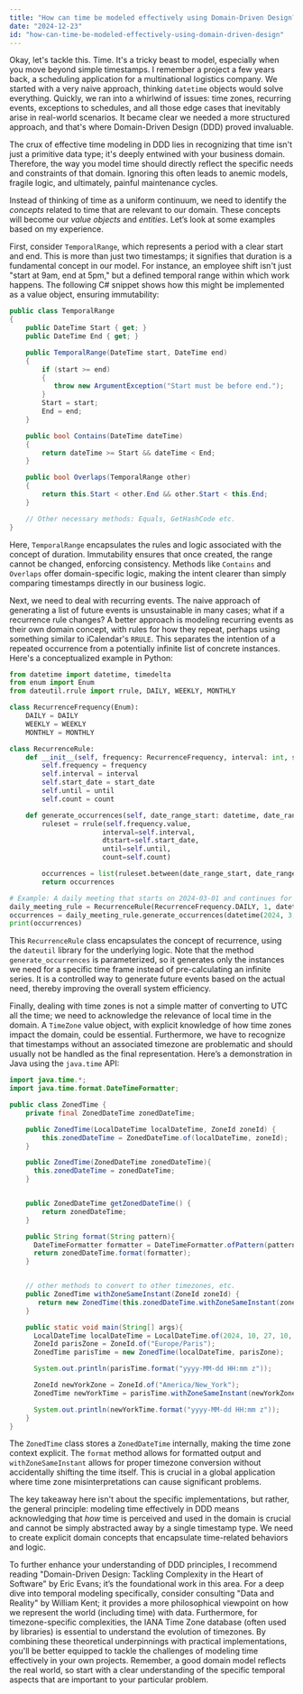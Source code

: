 ```yaml
---
title: "How can time be modeled effectively using Domain-Driven Design?"
date: "2024-12-23"
id: "how-can-time-be-modeled-effectively-using-domain-driven-design"
---
```


Okay, let's tackle this. Time. It's a tricky beast to model, especially when you move beyond simple timestamps. I remember a project a few years back, a scheduling application for a multinational logistics company. We started with a very naive approach, thinking `datetime` objects would solve everything. Quickly, we ran into a whirlwind of issues: time zones, recurring events, exceptions to schedules, and all those edge cases that inevitably arise in real-world scenarios. It became clear we needed a more structured approach, and that's where Domain-Driven Design (DDD) proved invaluable.

The crux of effective time modeling in DDD lies in recognizing that time isn't just a primitive data type; it's deeply entwined with your business domain. Therefore, the way you model time should directly reflect the specific needs and constraints of that domain. Ignoring this often leads to anemic models, fragile logic, and ultimately, painful maintenance cycles.

Instead of thinking of time as a uniform continuum, we need to identify the *concepts* related to time that are relevant to our domain. These concepts will become our *value objects* and *entities*. Let’s look at some examples based on my experience.

First, consider `TemporalRange`, which represents a period with a clear start and end. This is more than just two timestamps; it signifies that duration is a fundamental concept in our model. For instance, an employee shift isn't just "start at 9am, end at 5pm," but a defined temporal range within which work happens. The following C# snippet shows how this might be implemented as a value object, ensuring immutability:

```csharp
public class TemporalRange
{
    public DateTime Start { get; }
    public DateTime End { get; }

    public TemporalRange(DateTime start, DateTime end)
    {
        if (start >= end)
        {
           throw new ArgumentException("Start must be before end.");
        }
        Start = start;
        End = end;
    }

    public bool Contains(DateTime dateTime)
    {
        return dateTime >= Start && dateTime < End;
    }

    public bool Overlaps(TemporalRange other)
    {
        return this.Start < other.End && other.Start < this.End;
    }

    // Other necessary methods: Equals, GetHashCode etc.
}
```

Here, `TemporalRange` encapsulates the rules and logic associated with the concept of duration. Immutability ensures that once created, the range cannot be changed, enforcing consistency. Methods like `Contains` and `Overlaps` offer domain-specific logic, making the intent clearer than simply comparing timestamps directly in our business logic.

Next, we need to deal with recurring events. The naive approach of generating a list of future events is unsustainable in many cases; what if a recurrence rule changes? A better approach is modeling recurring events as their own domain concept, with rules for how they repeat, perhaps using something similar to iCalendar's `RRULE`. This separates the intention of a repeated occurrence from a potentially infinite list of concrete instances. Here's a conceptualized example in Python:

```python
from datetime import datetime, timedelta
from enum import Enum
from dateutil.rrule import rrule, DAILY, WEEKLY, MONTHLY

class RecurrenceFrequency(Enum):
    DAILY = DAILY
    WEEKLY = WEEKLY
    MONTHLY = MONTHLY

class RecurrenceRule:
    def __init__(self, frequency: RecurrenceFrequency, interval: int, start_date: datetime, until: datetime = None, count: int = None):
        self.frequency = frequency
        self.interval = interval
        self.start_date = start_date
        self.until = until
        self.count = count

    def generate_occurrences(self, date_range_start: datetime, date_range_end: datetime) -> list[datetime]:
        ruleset = rrule(self.frequency.value,
                       interval=self.interval,
                       dtstart=self.start_date,
                       until=self.until,
                       count=self.count)

        occurrences = list(ruleset.between(date_range_start, date_range_end))
        return occurrences

# Example: A daily meeting that starts on 2024-03-01 and continues for 10 days
daily_meeting_rule = RecurrenceRule(RecurrenceFrequency.DAILY, 1, datetime(2024, 3, 1), count=10)
occurrences = daily_meeting_rule.generate_occurrences(datetime(2024, 3, 1), datetime(2024, 3, 15))
print(occurrences)
```

This `RecurrenceRule` class encapsulates the concept of recurrence, using the `dateutil` library for the underlying logic. Note that the method `generate_occurrences` is parameterized, so it generates only the instances we need for a specific time frame instead of pre-calculating an infinite series. It is a controlled way to generate future events based on the actual need, thereby improving the overall system efficiency.

Finally, dealing with time zones is not a simple matter of converting to UTC all the time; we need to acknowledge the relevance of local time in the domain. A `TimeZone` value object, with explicit knowledge of how time zones impact the domain, could be essential. Furthermore, we have to recognize that timestamps without an associated timezone are problematic and should usually not be handled as the final representation. Here’s a demonstration in Java using the `java.time` API:

```java
import java.time.*;
import java.time.format.DateTimeFormatter;

public class ZonedTime {
    private final ZonedDateTime zonedDateTime;

    public ZonedTime(LocalDateTime localDateTime, ZoneId zoneId) {
        this.zonedDateTime = ZonedDateTime.of(localDateTime, zoneId);
    }

    public ZonedTime(ZonedDateTime zonedDateTime){
      this.zonedDateTime = zonedDateTime;
    }


    public ZonedDateTime getZonedDateTime() {
        return zonedDateTime;
    }

    public String format(String pattern){
      DateTimeFormatter formatter = DateTimeFormatter.ofPattern(pattern);
      return zonedDateTime.format(formatter);
    }


    // other methods to convert to other timezones, etc.
    public ZonedTime withZoneSameInstant(ZoneId zoneId) {
       return new ZonedTime(this.zonedDateTime.withZoneSameInstant(zoneId));
    }

    public static void main(String[] args){
      LocalDateTime localDateTime = LocalDateTime.of(2024, 10, 27, 10, 0);
      ZoneId parisZone = ZoneId.of("Europe/Paris");
      ZonedTime parisTime = new ZonedTime(localDateTime, parisZone);

      System.out.println(parisTime.format("yyyy-MM-dd HH:mm z"));

      ZoneId newYorkZone = ZoneId.of("America/New_York");
      ZonedTime newYorkTime = parisTime.withZoneSameInstant(newYorkZone);

      System.out.println(newYorkTime.format("yyyy-MM-dd HH:mm z"));
    }
}
```

The `ZonedTime` class stores a `ZonedDateTime` internally, making the time zone context explicit. The `format` method allows for formatted output and `withZoneSameInstant` allows for proper timezone conversion without accidentally shifting the time itself. This is crucial in a global application where time zone misinterpretations can cause significant problems.

The key takeaway here isn't about the specific implementations, but rather, the general principle: modeling time effectively in DDD means acknowledging that *how* time is perceived and used in the domain is crucial and cannot be simply abstracted away by a single timestamp type. We need to create explicit domain concepts that encapsulate time-related behaviors and logic.

To further enhance your understanding of DDD principles, I recommend reading "Domain-Driven Design: Tackling Complexity in the Heart of Software" by Eric Evans; it’s the foundational work in this area. For a deep dive into temporal modeling specifically, consider consulting "Data and Reality" by William Kent; it provides a more philosophical viewpoint on how we represent the world (including time) with data. Furthermore, for timezone-specific complexities, the IANA Time Zone database (often used by libraries) is essential to understand the evolution of timezones. By combining these theoretical underpinnings with practical implementations, you'll be better equipped to tackle the challenges of modeling time effectively in your own projects. Remember, a good domain model reflects the real world, so start with a clear understanding of the specific temporal aspects that are important to your particular problem.
